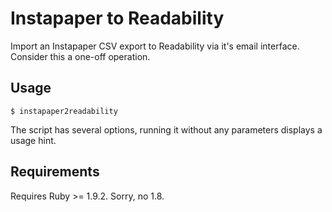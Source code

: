 # Instapaper to Readability

Import an Instapaper CSV export to Readability via it's email interface. Consider this a one-off operation.

## Usage

```
$ instapaper2readability
```

The script has several options, running it without any parameters displays a usage hint.

## Requirements

Requires Ruby >= 1.9.2. Sorry, no 1.8.
